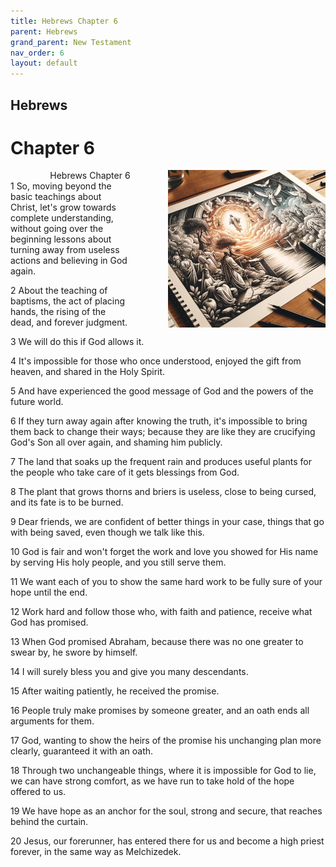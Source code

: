 ```yaml
---
title: Hebrews Chapter 6
parent: Hebrews
grand_parent: New Testament
nav_order: 6
layout: default
---
```


## Hebrews

# Chapter 6

<div style="clear: both; text-align: right;">
    <img src="/assets/Image/Hebrews/500/6.jpg" alt="Hebrews Chapter 6" class="chapter-image" style="max-width: 50%; height: auto; float: right; margin: 0 0 10px 10px; padding-left: 10%;">
    <figcaption style="font-size: 14px;">Hebrews Chapter 6</figcaption>
</div>
1 So, moving beyond the basic teachings about Christ, let's grow towards complete understanding, without going over the beginning lessons about turning away from useless actions and believing in God again.

2 About the teaching of baptisms, the act of placing hands, the rising of the dead, and forever judgment.

3 We will do this if God allows it.

4 It's impossible for those who once understood, enjoyed the gift from heaven, and shared in the Holy Spirit.

5 And have experienced the good message of God and the powers of the future world.

6 If they turn away again after knowing the truth, it's impossible to bring them back to change their ways; because they are like they are crucifying God's Son all over again, and shaming him publicly.

7 The land that soaks up the frequent rain and produces useful plants for the people who take care of it gets blessings from God.

8 The plant that grows thorns and briers is useless, close to being cursed, and its fate is to be burned.

9 Dear friends, we are confident of better things in your case, things that go with being saved, even though we talk like this.

10 God is fair and won't forget the work and love you showed for His name by serving His holy people, and you still serve them.

11 We want each of you to show the same hard work to be fully sure of your hope until the end.

12 Work hard and follow those who, with faith and patience, receive what God has promised.

13 When God promised Abraham, because there was no one greater to swear by, he swore by himself.

14 I will surely bless you and give you many descendants.

15 After waiting patiently, he received the promise.

16 People truly make promises by someone greater, and an oath ends all arguments for them.

17 God, wanting to show the heirs of the promise his unchanging plan more clearly, guaranteed it with an oath.

18 Through two unchangeable things, where it is impossible for God to lie, we can have strong comfort, as we have run to take hold of the hope offered to us.

19 We have hope as an anchor for the soul, strong and secure, that reaches behind the curtain.

20 Jesus, our forerunner, has entered there for us and become a high priest forever, in the same way as Melchizedek.


